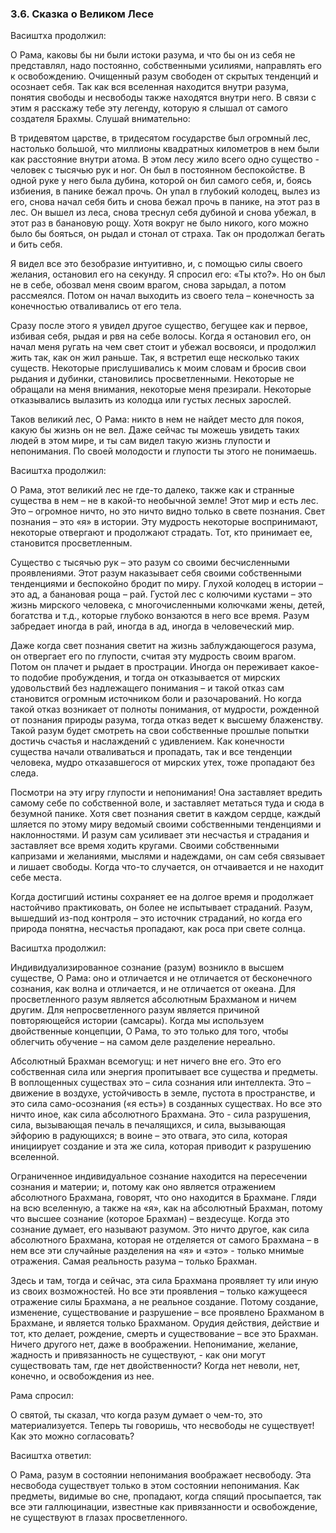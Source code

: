### 3.6. Сказка о Великом Лесе 

Васиштха продолжил:

О Рама, каковы бы ни были истоки разума, и что бы он из себя не представлял, надо постоянно, собственными усилиями, направлять его к освобождению. Очищенный разум свободен от скрытых тенденций и осознает себя. Так как вся вселенная находится внутри разума, понятия свободы и несвободы также находятся внутри него. В связи с этим я расскажу тебе эту легенду, которую я слышал от самого создателя Брахмы. Слушай внимательно:

В тридевятом царстве, в тридесятом государстве был огромный лес, настолько большой, что миллионы квадратных километров в нем были как расстояние внутри атома. В этом лесу жило всего одно существо - человек с тысячью рук и ног. Он был в постоянном беспокойстве. В одной руке у него была дубина, которой он бил самого себя, и, боясь избиения, в панике бежал прочь. Он упал в глубокий колодец, вылез из его, снова начал себя бить и снова бежал прочь в панике, на этот раз в лес. Он вышел из леса, снова треснул себя дубиной и снова убежал, в этот раз в банановую рощу. Хотя вокруг не было никого, кого можно было бы бояться, он рыдал и стонал от страха. Так он продолжал бегать и бить себя.

Я видел все это безобразие интуитивно, и, с помощью силы своего желания, остановил его на секунду. Я спросил его: «Ты кто?». Но он был не в себе, обозвал меня своим врагом, снова зарыдал, а потом рассмеялся. Потом он начал выходить из своего тела – конечность за конечностью отваливались от его тела.

Сразу после этого я увидел другое существо, бегущее как и первое, избивая себя, рыдая и рвя на себе волосы. Когда я остановил его, он начал меня ругать на чем свет стоит и убежал восвояси, и продолжил жить так, как он жил раньше. Так, я встретил еще несколько таких существ. Некоторые прислушивались к моим словам и бросив свои рыдания и дубинки, становились просветленными. Некоторые не обращали на меня внимания, некоторые меня презирали. Некоторые отказывались вылазить из колодца или густых лесных зарослей.

Таков великий лес, О Рама: никто в нем не найдет место для покоя, какую бы жизнь он не вел. Даже сейчас ты можешь увидеть таких людей в этом мире, и ты сам видел такую жизнь глупости и непонимания. По своей молодости и глупости ты этого не понимаешь.

Васиштха продолжил:

О Рама, этот великий лес не где-то далеко, также как и странные существа в нем – не в какой-то необычной земле! Этот мир и есть лес. Это – огромное ничто, но это ничто видно только в свете познания. Свет познания – это «я» в истории. Эту мудрость некоторые воспринимают, некоторые отвергают и продолжают страдать. Тот, кто принимает ее, становится просветленным.

Существо с тысячью рук – это разум со своими бесчисленными проявлениями. Этот разум наказывает себя своими собственными тенденциями и беспокойно бродит по миру. Глухой колодец в истории – это ад, а банановая роща – рай. Густой лес с колючими кустами – это жизнь мирского человека, с многочисленными колючками жены, детей, богатства и т.д., которые глубоко вонзаются в него все время. Разум забредает иногда в рай, иногда в ад, иногда в человеческий мир.

Даже когда свет познания светит на жизнь заблуждающегося разума, он отвергает его по глупости, считая эту мудрость своим врагом. Потом он плачет и рыдает в прострации. Иногда он переживает какое-то подобие пробуждения, и тогда он отказывается от мирских удовольствий без надлежащего понимания – и такой отказ сам становится огромным источником боли и разочарований. Но когда такой отказ возникает от полноты понимания, от мудрости, рожденной от познания природы разума, тогда отказ ведет к высшему блаженству. Такой разум будет смотреть на свои собственные прошлые попытки достичь счастья и наслаждений с удивлением. Как конечности существа начали отваливаться и пропадать, так и все тенденции человека, мудро отказавшегося от мирских утех, тоже пропадают без следа.

Посмотри на эту игру глупости и непонимания! Она заставляет вредить самому себе по собственной воле, и заставляет метаться туда и сюда в безумной панике. Хотя свет познания светит в каждом сердце, каждый шляется по этому миру ведомый своими собственными тенденциями и наклонностями. И разум сам усиливает эти несчастья и страдания и заставляет все время ходить кругами. Своими собственными капризами и желаниями, мыслями и надеждами, он сам себя связывает и лишает свободы. Когда что-то случается, он отчаивается и не находит себе места.

Когда достигший истины сохраняет ее на долгое время и продолжает настойчиво практиковать, он более не испытывает страданий. Разум, вышедший из-под контроля – это источник страданий, но когда его природа понятна, несчастья пропадают, как роса при свете солнца.

Васиштха продолжил:

Индивидуализированное сознание (разум) возникло в высшем существе, О Рама: оно и отличается и не отличается от бесконечного сознания, как волна и отличается, и не отличается от океана. Для просветленного разум является абсолютным Брахманом и ничем другим. Для непросветленного разум является причиной повторяющейся истории (самсары). Когда мы используем двойственные концепции, О Рама, то это только для того, чтобы облегчить обучение – на самом деле разделение нереально.

Абсолютный Брахман всемогущ: и нет ничего вне его. Это его собственная сила или энергия пропитывает все существа и предметы. В воплощенных существах это – сила сознания или интеллекта. Это – движение в воздухе, устойчивость в земле, пустота в пространстве, и это сила само-осознания («я есть») в созданных существах. Но все это ничто иное, как сила абсолютного Брахмана. Это - сила разрушения, сила, вызывающая печаль в печалящихся, и сила, вызывающая эйфорию в радующихся; в воине – это отвага, это сила, которая инициирует создание и эта же сила, которая приводит к разрушению вселенной.

Ограниченное индивидуальное сознание находится на пересечении сознания и материи; и, потому как оно является отражением абсолютного Брахмана, говорят, что оно находится в Брахмане. Гляди на всю вселенную, а также на «я», как на абсолютный Брахман, потому что высшее сознание (которое Брахман) – вездесуще. Когда это сознание думает, его называют разумом. Это ничто другое, как сила абсолютного Брахмана, которая не отделяется от самого Брахмана – в нем все эти случайные разделения на «я» и «это» - только мнимые отражения. Самая реальность разума – только Брахман.

Здесь и там, тогда и сейчас, эта сила Брахмана проявляет ту или иную из своих возможностей. Но все эти проявления – только кажущееся отражение силы Брахмана, а не реальное создание. Потому создание, изменение, существование и разрушение – все проявлено Брахманом в Брахмане, и является только Брахманом. Орудия действия, действие и тот, кто делает, рождение, смерть и существование – все это Брахман. Ничего другого нет, даже в воображении. Непонимание, желание, жадность и привязанность не существуют, - как они могут существовать там, где нет двойственности? Когда нет неволи, нет, конечно, и освобождения из нее.

Рама спросил:

О святой, ты сказал, что когда разум думает о чем-то, это материализуется. Теперь ты говоришь, что несвободы не существует! Как это можно согласовать?

Васиштха ответил:

О Рама, разум в состоянии непонимания воображает несвободу. Эта несвобода существует только в этом состоянии непонимания. Как предметы, видимые во сне, пропадают, когда спящий просыпается, так все эти галлюцинации, известные как привязанности и освобождение, не существуют в глазах просветленного.
